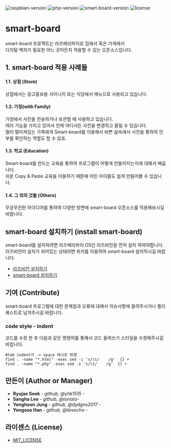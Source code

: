 ![raspbian-version](https://img.shields.io/badge/raspbian->=2019--06--20-red.svg)
![php-version](https://img.shields.io/badge/php-%5E7.1.3-blue.svg)
![smart-board-version](https://img.shields.io/badge/smart--board-v0.05-orange.svg)
![license](https://img.shields.io/badge/license-MIT-green.svg)
# smart-board

smart-board 프로젝트는 라즈베리파이로 집에서 혹은 가게에서 \
디지털 액자가 필요한 어느 곳이든지 적용할 수 있는 오픈소스입니다.

## 1. smart-board 적용 사례들

#### 1.1. 상점 (Store)

상점에서는 광고홍보용 사이니지 또는 식당에서 메뉴으로 사용되고 있습니다.

#### 1.2. 가정(with Family)

가정에서 사진을 전송하거나 보관할 때 사용하고 있습니다. \
여러 기능을 가지고 있어서 언제 어디서든 사진을 변경하고 올릴 수 있습니다. \
멀리 떨어져있는 가족에게 Smart-board를 이용해서 바쁜 삶속에서 사진을 통하여 안부를 확인하는 역할도 할 수 있죠.

#### 1.3. 학교 (Education)

Smart-board를 만드는 교육을 통하여 프로그램이 어떻게 만들어지는지에 대해서 배웁니다. \
쉬운 Copy & Paste 교육을 이용하기 때문에 어린 아이들도 쉽게 만들어볼 수 있습니다.

#### 1.4. 그 외의 것들 (Others)

무궁무진한 아이디어를 통하여 다양한 방면에 smart-board 오픈소스를 적용해보시길 바랍니다.

## smart-board 설치하기 (install smart-board)

smart-board를 설치하려면 라즈베리파이 OS인 라즈비안을 먼저 설치 하여야합니다.\
라즈비안이 설치가 되어있는 상태라면 위키를 이용하여 smart-board 설치하시길 바랍니다.

- [라즈비안 설치하기](https://github.com/anhive-junior/smart-board/wiki/%EB%9D%BC%EC%A6%88%EB%B9%84%EC%95%88-OS-%EC%84%A4%EC%B9%98)
- [smart-board 설치하기](https://github.com/anhive-junior/smart-board/wiki/Install-Smart-Board)


## 기여 (Contribute)

smart-board 프로그램에 대한 문제점과 오류에 대해서 이슈사항에 올려주시거나 풀리퀘스트로 남겨주시길 바랍니다.

### code style - indent

코드를 수정 한 후 다음과 같은 명령어를 통해서 코드 들여쓰기 스타일을 수정해주시길 바랍니다.

```
#tab indent가 -> space 하나로 변경
find . -name "*.html" -exec sed -i 's/\t/    /g'  {} +
find . -name "*.php" -exec sed -i 's/\t/    /g'  {} +
```

## 만든이 (Author or Manager)

* **Ryujae Seok** - *github, @yhk1515* -
* **Sangha Lee** - *github, @toriato*-
* **Yonghoon Jung** - *github, @dydgns2017* -
* **Yongsoo Han** - *github, @ilovecho* -

## 라이센스 (License)

- [MIT_LICENSE](https://github.com/anhive-junior/smart-board/blob/master/LICENSE.md)
